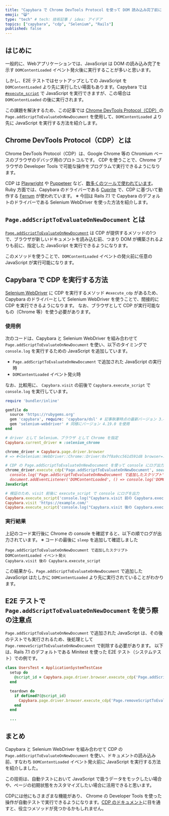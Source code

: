 ```yaml
---
title: "Capybara で Chrome DevTools Protocol を使って DOM 読み込み完了前に JavaScript を実行する"
emoji: "😸"
type: "tech" # tech: 技術記事 / idea: アイデア
topics: ["capybara", "cdp", "Selenium", "Rails"]
published: false
---
```


## はじめに

一般的に、Webアプリケーションでは、JavaScript は DOM の読み込み完了を示す `DOMContentLoaded` イベント発火後に実行することが多いと思います。

しかし、E2E テストではセットアップとしての JavaScript を `DOMContentLoaded` より先に実行したい場面もあります。Capybara では [`#execute_script`](https://www.rubydoc.info/gems/capybara/Capybara%2FSession:execute_script) で JavaScript を実行できますが、この場合は `DOMContentLoaded` の後に実行されます。

この課題を解決するため、この記事では [Chrome DevTools Protocol（CDP）](https://chromedevtools.github.io/devtools-protocol/)の `Page.addScriptToEvaluateOnNewDocument` を使用して、`DOMContentLoaded` より先に JavaScript を実行する方法を紹介します。

## Chrome DevTools Protocol（CDP）とは

Chrome DevTools Protocol（CDP）は、Google Chrome 等の Chromium ベースのブラウザのデバッグ用のプロトコルです。
CDP を使うことで、Chrome ブラウザの Developer Tools で可能な操作をプログラムで実行できるようになります。

CDP は [Playwright](https://github.com/microsoft/playwright) や [Puppeteer](https://github.com/puppeteer/puppeteer) など、[数多くのツールで使われています](https://github.com/ChromeDevTools/awesome-chrome-devtools?tab=readme-ov-file#chrome-devtools-protocol)。Ruby 方面では、Capybara のドライバーである [Cuprite](https://github.com/rubycdp/cuprite) で、CDP に基づいて動作する [Ferrum](https://github.com/rubycdp/ferrum) が使われています。
※ 今回は Rails 7.1 で Capybara のデフォルトのドライバーである Selenium WebDriver を使った方法を紹介します。

## `Page.addScriptToEvaluateOnNewDocument` とは

[`Page.addScriptToEvaluateOnNewDocument`](https://chromedevtools.github.io/devtools-protocol/tot/Page/#method-addScriptToEvaluateOnNewDocument) は CDP が提供するメソッドの1つで、ブラウザが新しいドキュメントを読み込む前、つまり DOM が構築されるよりも前に、指定した JavaScript を実行できるようになります。

このメソッドを使うことで、`DOMContentLoaded` イベントの発火前に任意の JavaScript が実行可能になります。

## Capybara で CDP を実行する方法

[Selenium WebDriver](https://github.com/SeleniumHQ/selenium) に CDP を実行するメソッド `#execute_cdp` があるため、Capybara のドライバーとして Selenium WebDriver を使うことで、間接的に CDP を実行できるようになります。
なお、ブラウザとして CDP が実行可能なもの（Chrome 等）を使う必要があります。

### 使用例

次のコードは、Capybara と Selenium WebDriver を組み合わせて `Page.addScriptToEvaluateOnNewDocument` を使い、以下のタイミングで `console.log` を実行するための JavaScript を追加しています。

- `Page.addScriptToEvaluateOnNewDocument` で追加された JavaScript の実行時
- `DOMContentLoaded` イベント発火時

なお、比較用に、 `Capybara.visit` の前後で `Capybara.execute_script` で `console.log` を実行しています。

```ruby
require 'bundler/inline'

gemfile do
  source 'https://rubygems.org'
  gem 'capybara', require: 'capybara/dsl' # 記事執筆時点の最新バージョン 3.40.0 を使用
  gem 'selenium-webdriver' # 同様にバージョン 4.19.0 を使用
end

# driver として Selenium、ブラウザ として Chrome を指定
Capybara.current_driver = :selenium_chrome

chrome_driver = Capybara.page.driver.browser
# => #<Selenium::WebDriver::Chrome::Driver:0x7f8a9cc561d591d8 browser=:chrome>

# CDP の Page.addScriptToEvaluateOnNewDocument を使って console にログ出力する JavaScript を追加
chrome_driver.execute_cdp('Page.addScriptToEvaluateOnNewDocument', source: <<~JavaScript)
  console.log('Page.addScriptToEvaluateOnNewDocument で追加したスクリプト')
  document.addEventListener('DOMContentLoaded', () => console.log('DOMContentLoaded イベント発火'))
JavaScript

# 検証のため、visit 前後に execute_script で console にログを出力
Capybara.execute_script('console.log("Capybara.visit 前の Capybara.execute_script")')
Capybara.visit 'https://example.com/'
Capybara.execute_script('console.log("Capybara.visit 後の Capybara.execute_script")')
```

### 実行結果

上記のコード実行後に Chrome の console を確認すると、以下の順でログが出力されています。
※ コードの最後に `sleep` を追加して確認しました

```
Page.addScriptToEvaluateOnNewDocument で追加したスクリプト
DOMContentLoaded イベント発火
Capybara.visit 後の Capybara.execute_script
```

この結果から、`Page.addScriptToEvaluateOnNewDocument` で追加した JavaScript はたしかに `DOMContentLoaded` より先に実行されていることがわかります。

## E2E テストで `Page.addScriptToEvaluateOnNewDocument` を使う際の注意点

`Page.addScriptToEvaluateOnNewDocument` で追加された JavaScript は、その後のテストでも実行されるため、後処理として `Page.removeScriptToEvaluateOnNewDocument` で削除する必要があります。
以下は、Rails 7.1 のデフォルトである Minitest を使った E2E テスト（システムテスト）での例です。

```ruby
class UsersTest < ApplicationSystemTestCase
  setup do
    @script_id = Capybara.page.driver.browser.execute_cdp('Page.addScriptToEvaluateOnNewDocument', source: 'console.log("hoge")')
  end

  teardown do
    if defined?(@script_id)
      Capybara.page.driver.browser.execute_cdp('Page.removeScriptToEvaluateOnNewDocument', **@script_id)
    end
  end

  ...
```

## まとめ

Capybara と Selenium WebDriver を組み合わせて CDP の `Page.addScriptToEvaluateOnNewDocument` を使い、ドキュメントの読み込み前、すなわち `DOMContentLoaded` イベント発火前に JavaScript を実行する方法を紹介しました。

この技術は、自動テストにおいて JavaScript で扱うデータをモックしたい場合や、ページの初期状態をカスタマイズしたい場合に活用できると思います。

CDPには他にもさまざまな機能があり、 Chrome の Developer Tools を使った操作が自動テストで実行できるようになります。[CDP のドキュメント](https://chromedevtools.github.io/devtools-protocol/)に目を通すと、役立つメソッドが見つかるかもしれません。
